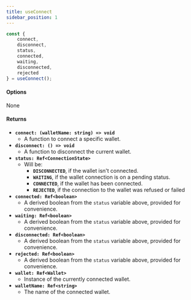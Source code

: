 ```yaml
---
title: useConnect
sidebar_position: 1
---
```


```ts
const {
    connect,
    disconnect,
    status,
    connected,
    waiting,
    disconnected,
    rejected
} = useConnect();
```

#### Options

None

#### Returns

- **`connect: (walletName: string) => void`**
    - A function to connect a specific wallet.
- **`disconnect: () => void`**
    - A function to disconnect the current wallet.
- **`status: Ref<ConnectionState>`**
    - Will be:
        - **`DISCONNECTED`**, if the wallet isn't connected.
        - **`WAITING`**, if the wallet connection is on a pending status.
        - **`CONNECTED`**, if the wallet has been connected.
        - **`REJECTED`**, if the connection to the wallet was refused or failed
- **`connected: Ref<boolean>`**
    - A derived boolean from the `status` variable above, provided for convenience.
- **`waiting: Ref<boolean>`**
    - A derived boolean from the `status` variable above, provided for convenience.
- **`disconnected: Ref<boolean>`**
    - A derived boolean from the `status` variable above, provided for convenience.
- **`rejected: Ref<boolean>`**
    - A derived boolean from the `status` variable above, provided for convenience.
- **`wallet: Ref<Wallet>`**
    - Instance of the currently connected wallet.
- **`walletName: Ref<string>`**
    - The name of the connected wallet.